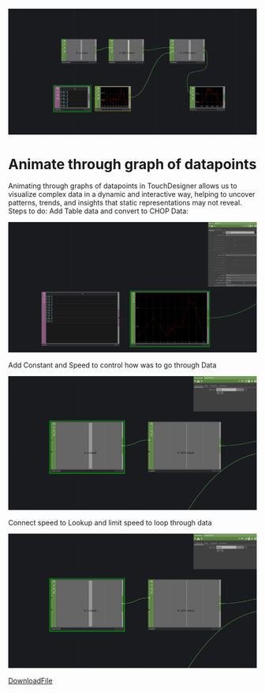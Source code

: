 ![Title Instancing On Grid](./img/AnimateThroughData0.png)
# Animate through graph of datapoints

Animating through graphs of datapoints in TouchDesigner allows us to visualize complex data in a dynamic and interactive way, helping to uncover patterns, trends, and insights that static representations may not reveal.
Steps to do:
Add Table data and convert to CHOP Data:

![Title Instancing On Grid](./img/AnimateThroughData1.png)

Add Constant and Speed to control how was to go through Data

![Title Instancing On Grid](./img/AnimateThroughData2.png)

Connect speed to Lookup and limit speed to loop through data

![Title Instancing On Grid](./img/AnimateThroughData2.png)

[DownloadFile](./files/animateThroughData.tox)